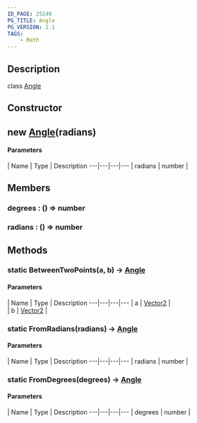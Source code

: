 ```yaml
---
ID_PAGE: 25249
PG_TITLE: Angle
PG_VERSION: 2.1
TAGS:
    - Math
---
```

## Description

class [Angle](/classes/2.3/Angle)



## Constructor

##  new [Angle](/classes/2.3/Angle)(radians)



#### Parameters
 | Name | Type | Description
---|---|---|---
 | radians | number |   

## Members

### degrees : () =&gt; number



### radians : () =&gt; number



## Methods

### static  BetweenTwoPoints(a, b) &rarr; [Angle](/classes/2.3/Angle)



#### Parameters
 | Name | Type | Description
---|---|---|---
 | a | [Vector2](/classes/2.3/Vector2) |   
 | b | [Vector2](/classes/2.3/Vector2) |   
### static  FromRadians(radians) &rarr; [Angle](/classes/2.3/Angle)



#### Parameters
 | Name | Type | Description
---|---|---|---
 | radians | number |   

### static  FromDegrees(degrees) &rarr; [Angle](/classes/2.3/Angle)



#### Parameters
 | Name | Type | Description
---|---|---|---
 | degrees | number |   

